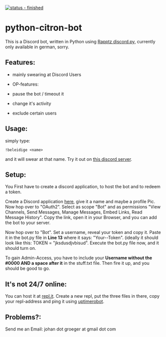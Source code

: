 [![status - finished](https://img.shields.io/badge/status-finished-brightgreen)](https://github.com/johangroe/)
# python-citron-bot

This is a Discord bot, written in Python using [Rapptz discord.py](https://github.com/Rapptz/discord.py), currently only available in german, sorry.

## Features:

- mainly swearing at Discord Users
  

- OP-features:
- pause the bot / timeout it
- change it's activity
- exclude certain users


## Usage:

simply type:
```
!beleidige <name>
```
and it will swear at that name.
Try it out on [this discord server](https://discord.gg/5muzWHrWMt).

## Setup:
You First have to create a discord application, to host the bot and to redeem a token.

Create a Discord application [here](https://discord.com/developers/applications), give it a name and maybe a profile Pic.
Now hop over to "OAuth2". Select as scope "Bot" and as permissions "View Channels, Send Messages, Manage Messages, Embed Links, Read Message History". Copy the link, open it in your Browser, and you can add the bot to your server.

Now hop over to "Bot". Set a username, reveal your token and copy it. Paste it in the bot.py file in **Line 13** where it says: "Your--Token". (ideally it should look like this: TOKEN = "jksdusdjvbisud".
Execute the bot.py file now, and it should turn on.

To gain Admin-Access, you have to include your **Username without the #0000 AND a space after it** in the stuff.txt file. Then fire it up, and you should be good to go.

## It's not 24/7 online:
You can host it at [repl.it](https://www.repl.it). Create a new repl, put the three files in there, copy your repl-address and ping it using [uptimerobot](https://uptimerobot.com/).

## Problems?:

Send me an Email: johan dot groeger at gmail dot com

